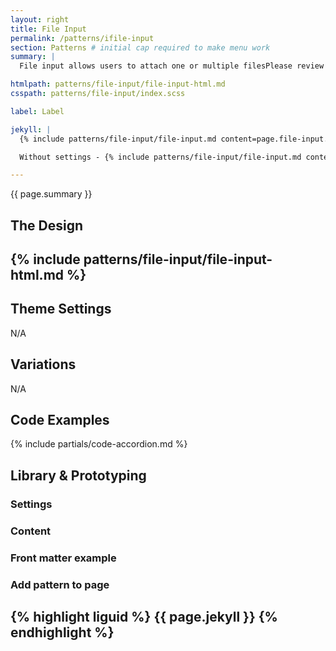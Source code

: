 ```yaml
---
layout: right
title: File Input
permalink: /patterns/ifile-input
section: Patterns # initial cap required to make menu work
summary: |
  File input allows users to attach one or multiple filesPlease review the <a href="https://designsystem.digital.gov/components/file-input/">USWDS: File Input</a> for more information on how to use this component.

htmlpath: patterns/file-input/file-input-html.md
csspath: patterns/file-input/index.scss

label: Label

jekyll: |
  {% include patterns/file-input/file-input.md content=page.file-input.content settings=page.file-input.settings %}

  Without settings - {% include patterns/file-input/file-input.md content=page.file-input.content %}

---
```

{{ page.summary }}

## The Design
{% include patterns/file-input/file-input-html.md %}
---

## Theme Settings
N/A

## Variations
N/A

## Code Examples
{% include partials/code-accordion.md %}

## Library & Prototyping


### Settings


### Content


### Front matter example


### Add pattern to page
{% highlight liguid %}
  {{ page.jekyll }}
{% endhighlight %}
---

